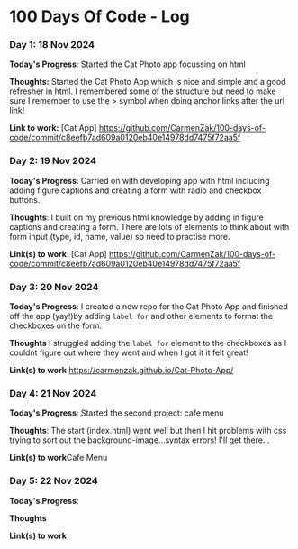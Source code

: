 # 100 Days Of Code - Log

### Day 1: 18 Nov 2024

**Today's Progress**: Started the Cat Photo app focussing on html

**Thoughts:** Started the Cat Photo App which is nice and simple and a good refresher in html. I remembered some of the structure but need to make sure I remember to use the > symbol when doing anchor links after the url link! 

**Link to work:** [Cat App] https://github.com/CarmenZak/100-days-of-code/commit/c8eefb7ad609a0120eb40e14978dd7475f72aa5f 

### Day 2: 19 Nov 2024

**Today's Progress**: Carried on with developing app with html including adding figure captions and creating a form with radio and checkbox buttons.

**Thoughts**: I built on my previous html knowledge by adding in figure captions and creating a form. There are lots of elements to think about with form input (type, id, name, value) so need to practise more.

**Link(s) to work**: [Cat App] https://github.com/CarmenZak/100-days-of-code/commit/c8eefb7ad609a0120eb40e14978dd7475f72aa5f  


### Day 3: 20 Nov 2024

**Today's Progress**: I created a new repo for the Cat Photo App and finished off the app (yay!)by adding `label for` and other elements to format the checkboxes on the form.

**Thoughts** I struggled adding the `label for` element to the checkboxes as I couldnt figure out where they went and when I got it it felt great!

**Link(s) to work**   https://carmenzak.github.io/Cat-Photo-App/



### Day 4: 21 Nov 2024

**Today's Progress**: Started the second project: cafe menu

**Thoughts**: The start (index.html) went well but then I hit problems with css trying to sort out the background-image...syntax errors! I'll get there...

**Link(s) to work**Cafe Menu


### Day 5: 22 Nov 2024

**Today's Progress**:

**Thoughts**

**Link(s) to work**

<!-- 1. [Find the Longest Word in a String](https://www.freecodecamp.com/challenges/find-the-longest-word-in-a-string)
2. [Title Case a Sentence](https://www.freecodecamp.com/challenges/title-case-a-sentence) -->
